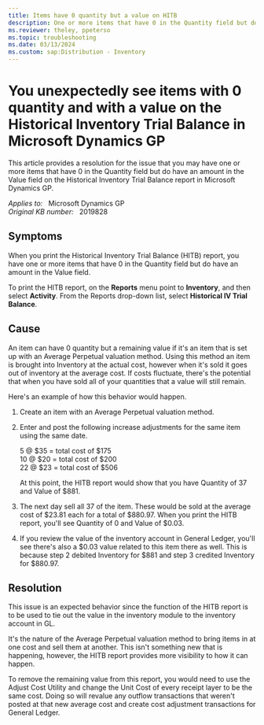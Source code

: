 ```yaml
---
title: Items have 0 quantity but a value on HITB
description: One or more items that have 0 in the Quantity field but do have an amount in the Value field on the Historical Inventory Trial Balance in Microsoft Dynamics GP.
ms.reviewer: theley, ppeterso
ms.topic: troubleshooting
ms.date: 03/13/2024
ms.custom: sap:Distribution - Inventory
---
```

# You unexpectedly see items with 0 quantity and with a value on the Historical Inventory Trial Balance in Microsoft Dynamics GP

This article provides a resolution for the issue that you may have one or more items that have 0 in the Quantity field but do have an amount in the Value field on the Historical Inventory Trial Balance report in Microsoft Dynamics GP.

_Applies to:_ &nbsp; Microsoft Dynamics GP  
_Original KB number:_ &nbsp; 2019828

## Symptoms

When you print the Historical Inventory Trial Balance (HITB) report, you have one or more items that have 0 in the Quantity field but do have an amount in the Value field.

To print the HITB report, on the **Reports** menu point to **Inventory**, and then select **Activity**. From the Reports drop-down list, select **Historical IV Trial Balance**.

## Cause

An item can have 0 quantity but a remaining value if it's an item that is set up with an Average Perpetual valuation method. Using this method an item is brought into Inventory at the actual cost, however when it's sold it goes out of inventory at the average cost. If costs fluctuate, there's the potential that when you have sold all of your quantities that a value will still remain.

Here's an example of how this behavior would happen.

1. Create an item with an Average Perpetual valuation method.
2. Enter and post the following increase adjustments for the same item using the same date.

    5 @ $35 = total cost of $175  
    10 @ $20 = total cost of $200  
    22 @ $23 = total cost of $506

    At this point, the HITB report would show that you have Quantity of 37 and Value of $881.

3. The next day sell all 37 of the item. These would be sold at the average cost of $23.81 each for a total of $880.97.
When you print the HITB report, you'll see Quantity of 0 and Value of $0.03.

4. If you review the value of the inventory account in General Ledger, you'll see there's also a $0.03 value related to this item there as well. This is because step 2 debited Inventory for $881 and step 3 credited Inventory for $880.97.

## Resolution

This issue is an expected behavior since the function of the HITB report is to be used to tie out the value in the inventory module to the inventory account in GL.

It's the nature of the Average Perpetual valuation method to bring items in at one cost and sell them at another. This isn't something new that is happening, however, the HITB report provides more visibility to how it can happen.

To remove the remaining value from this report, you would need to use the Adjust Cost Utility and change the Unit Cost of every receipt layer to be the same cost. Doing so will revalue any outflow transactions that weren't posted at that new average cost and create cost adjustment transactions for General Ledger.
